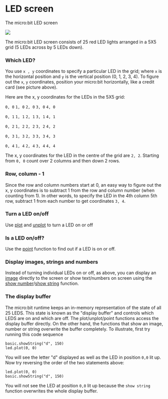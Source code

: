 # LED screen

The micro:bit LED screen 

![](/static/mb/device/screen-0.png)

The micro:bit LED screen consists of 25 red LED lights arranged in a 5X5 grid (5 LEDs across by 5 LEDs down).

### Which LED?

You use ``x , y`` coordinates to specify a particular LED in the grid; where ``x`` is the horizontal position and ``y`` is the vertical position (0, 1, 2, 3, 4). To figure out the ``x``, ``y`` coordinates, position your micro:bit horizontally, like a credit card (see picture above).

Here are the x, y coordinates for the LEDs in the 5X5 grid:

`0, 0` `1, 0` `2, 0` `3, 0` `4, 0`

`0, 1` `1, 1` `2, 1` `3, 1` `4, 1`

`0, 2` `1, 2` `2, 2` `3, 2` `4, 2`

`0, 3` `1, 3` `2, 3` `3, 3` `4, 3`

`0, 4` `1, 4` `2, 4` `3, 4` `4, 4`

The x, y coordinates for the LED in the centre of the grid are `2, 2`. Starting from `0, 0` count over 2 columns and then down 2 rows.

### Row, column - 1

Since the row and column numbers start at 0, an easy way to figure out the x, y coordinates is to subtract 1 from the row and column number (when counting from 1). In other words, to specify the LED in the 4th column 5th row, subtract 1 from each number to get coordinates `3, 4`.

### Turn a LED on/off

Use [plot](/led/plot) and [unplot](/led/unplot) to turn a LED on or off

### Is a LED on/off?

Use the [point](/led/point) function to find out if a LED is on or off.

### Display images, strings and numbers

Instead of turning individual LEDs on or off, as above, you can display an [image](/reference/image/image) directly to the screen or show text/numbers on screen using the [show number](/reference/basic/show-number)/[show string](/reference/basic/show-string) function.

### The display buffer

The micro:bit runtime keeps an in-memory representation of the state of all 25 LEDS. This state is known as the "display buffer" and controls which LEDS are on and which are off. The plot/unplot/point functions access the display buffer directly. On the other hand, the functions that show an image, number or string overwrite the buffer completely. To illustrate, first try running this code sequence

```
basic.showString("d", 150)
led.plot(0, 0)
```

You will see the letter "d" displayed as well as the LED in position `0,0` lit up. Now try reversing the order of the two statements above:

```
led.plot(0, 0)
basic.showString("d", 150)
```

You will not see the LED at position `0,0` lit up because the `show string` function overwrites the whole display buffer.

